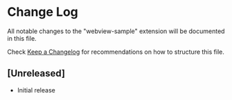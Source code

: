 # Change Log

All notable changes to the "webview-sample" extension will be documented in this file.

Check [Keep a Changelog](http://keepachangelog.com/) for recommendations on how to structure this file.

## [Unreleased]

- Initial release